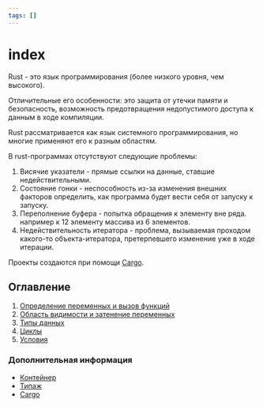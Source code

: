 ```yaml
---
tags: []
---
```

# index   
   
Rust - это язык программирования (более низкого уровня, чем высокого).   
   
Отличительные его особенности: это защита от утечки памяти и безопасность, возможность предотвращения недопустимого доступа к данным в ходе компиляции.   
   
Rust рассматривается как язык системного программирования, но многие применяют его к разным областям.   
   
В rust-программах отсутствуют следующие проблемы:   
   
1. Висячие указатели - прямые ссылки на данные, ставшие недействительными.   
2. Состояние гонки - неспособность из-за изменения внешних факторов определить, как программа будет вести себя от запуску к запуску.   
3. Переполнение буфера - попытка обращения к элементу вне ряда. например к 12 элементу массива из 6 элементов.   
4. Недействительность итератора - проблема, вызываемая проходом какого-то объекта-итератора, претерпевшего изменение уже в ходе итерации.   
   
 Проекты создаются при помощи [Cargo](./Cargo.md).   
   
## Оглавление   
   
1. [Определение переменных и вызов функций](./%D0%9E%D0%BF%D1%80%D0%B5%D0%B4%D0%B5%D0%BB%D0%B5%D0%BD%D0%B8%D0%B5%20%D0%BF%D0%B5%D1%80%D0%B5%D0%BC%D0%B5%D0%BD%D0%BD%D1%8B%D1%85%20%D0%B8%20%D0%B2%D1%8B%D0%B7%D0%BE%D0%B2%20%D1%84%D1%83%D0%BD%D0%BA%D1%86%D0%B8%D0%B9.md)   
2. [Область видимости и затенение переменных](./%D0%9E%D0%B1%D0%BB%D0%B0%D1%81%D1%82%D1%8C%20%D0%B2%D0%B8%D0%B4%D0%B8%D0%BC%D0%BE%D1%81%D1%82%D0%B8%20%D0%B8%20%D0%B7%D0%B0%D1%82%D0%B5%D0%BD%D0%B5%D0%BD%D0%B8%D0%B5%20%D0%BF%D0%B5%D1%80%D0%B5%D0%BC%D0%B5%D0%BD%D0%BD%D1%8B%D1%85.md)   
3. [Типы данных](./%D0%A2%D0%B8%D0%BF%D1%8B%20%D0%B4%D0%B0%D0%BD%D0%BD%D1%8B%D1%85.md)   
4. [Циклы](./%D0%A6%D0%B8%D0%BA%D0%BB%D1%8B.md)   
5. [Условия](./%D0%A3%D1%81%D0%BB%D0%BE%D0%B2%D0%B8%D1%8F.md)   
   
### Дополнительная информация   
   
+ [Контейнер](./%D0%9A%D1%80%D0%B5%D0%B9%D1%82%D1%8B/%D0%9A%D0%BE%D0%BD%D1%82%D0%B5%D0%B9%D0%BD%D0%B5%D1%80.md)   
+ [Типаж](./%D0%A2%D0%B8%D0%BF%D0%B0%D0%B6%D0%B8/%D0%A2%D0%B8%D0%BF%D0%B0%D0%B6.md)   
+ [Cargo](./Cargo.md)